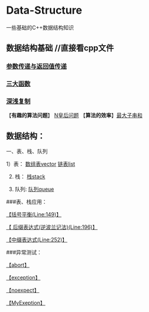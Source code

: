 # Data-Structure
一些基础的C++数据结构知识
## 数据结构基础 //直接看cpp文件
### [参数传递与返回值传递](C++数据结构基础/C++的三种参数传递方式.md)
### [三大函数](C++数据结构基础/三大函数.md)
### [深浅复制](C++数据结构基础/深浅复制.md)

【**有趣的算法问题**】 [N皇后问题](N皇后问题/源.cpp)
【**算法的效率**】[最大子串和](最大子序列和/最大子序列和.cpp)

## 数据结构：

一、表、栈、队列

1）表： [数组表vector](表_栈_队列/VECTOR.h) [链表list](表_栈_队列/LIST.h) 

2) 栈： [栈stack](表_栈_队列/STACK.h)
  
3) 队列: [队列queue](表_栈_队列/QUEUE.h)

###表、栈应用：

[【括号平衡(Line:149)】](表_栈_队列/main.cpp)

[【 后缀表达式(逆波兰记法)(Line:196)】](表_栈_队列/main.cpp)

[【中缀表达式(Line:252)】](表_栈_队列/main.cpp)

###异常测试：

[【abort】](异常处理代码example/abort.cpp)

[【exception】](异常处理代码example/exception.cpp)

[【noexpect】](异常处理代码example/noexpect.cpp)

[【MyExeption】](表_栈_队列/MyException.h)


